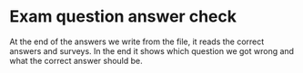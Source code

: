 # Exam question answer check
At the end of the answers we write from the file, it reads the correct answers and surveys.
In the end it shows which question we got wrong and what the correct answer should be.
